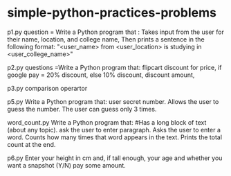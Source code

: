 #  simple-python-practices-problems

p1.py question =
Write a Python program that : 
Takes input from the user for their name, location, and college name,
Then prints a sentence in the following format:  "<user_name> from <user_location> is studying in <user_college_name>"

p2.py questions =Write a Python program that:
flipcart discount for price,
if google pay = 20% discount,
else 10% discount,
discount amount,

p3.py  comparison operartor

p5.py  Write a Python program that: user secret number. Allows the user to guess the number. The user can guess only 3 times. 

word_count.py
 Write a Python program that:
#Has a long block of text (about any topic).
ask the user to enter paragraph.
Asks the user to enter a word.
Counts how many times that word appears in the text.
Prints the total count at the end.

p6.py Enter your height in cm and, if tall enough, your age and whether you want a snapshot (Y/N) pay some amount. 


